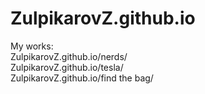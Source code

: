 # ZulpikarovZ.github.io
My works:  
ZulpikarovZ.github.io/nerds/  
ZulpikarovZ.github.io/tesla/  
ZulpikarovZ.github.io/find the bag/

